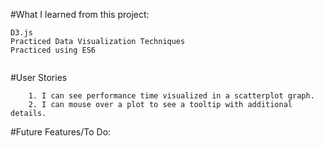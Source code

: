 #What I learned from this project:
 ```
D3.js
Practiced Data Visualization Techniques 
Practiced using ES6

 
```
#User Stories
```
	1. I can see performance time visualized in a scatterplot graph. 
	2. I can mouse over a plot to see a tooltip with additional details.
```

#Future Features/To Do: 
  ```
  ```